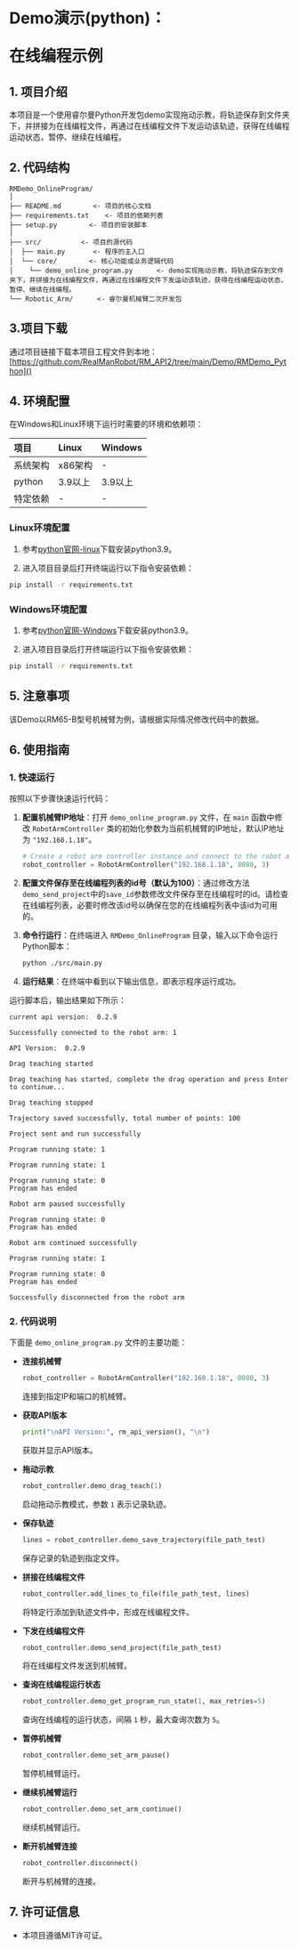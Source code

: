 # <p class="hidden">Demo演示(python)：</p>在线编程示例

## 1. 项目介绍

本项目是一个使用睿尔曼Python开发包demo实现拖动示教，将轨迹保存到文件夹下，并拼接为在线编程文件，再通过在线编程文件下发运动该轨迹，获得在线编程运动状态，暂停、继续在线编程。

## 2. 代码结构

```
RMDemo_OnlineProgram/
│
├── README.md        <- 项目的核心文档
├── requirements.txt    <- 项目的依赖列表
├── setup.py        <- 项目的安装脚本
│
├── src/          <- 项目的源代码
│  ├── main.py       <- 程序的主入口
│  └── core/        <- 核心功能或业务逻辑代码
│    └── demo_online_program.py      <- demo实现拖动示教，将轨迹保存到文件夹下，并拼接为在线编程文件，再通过在线编程文件下发运动该轨迹，获得在线编程运动状态，暂停、继续在线编程。
└── Robotic_Arm/      <- 睿尔曼机械臂二次开发包
```

## 3.项目下载

通过项目链接下载本项目工程文件到本地：[https://github.com/RealManRobot/RM_API2/tree/main/Demo/RMDemo_Python]()

## 4. 环境配置

在Windows和Linux环境下运行时需要的环境和依赖项：

| 项目         | Linux     | Windows   |
| :--          | :--       | :--       |
| 系统架构     | x86架构   | -         |
| python       | 3.9以上   | 3.9以上   |
| 特定依赖     | -         | -         |

### Linux环境配置

   1. 参考[python官网-linux](https://www.python.org/downloads/source/)下载安装python3.9。

   2. 进入项目目录后打开终端运行以下指令安装依赖：

```bash
pip install -r requirements.txt
```

### Windows环境配置

   1. 参考[python官网-Windows](https://www.python.org/downloads/windows/)下载安装python3.9。

   2. 进入项目目录后打开终端运行以下指令安装依赖：

```bash
pip install -r requirements.txt
```

## 5. 注意事项

该Demo以RM65-B型号机械臂为例，请根据实际情况修改代码中的数据。

## 6. 使用指南

### 1. 快速运行

按照以下步骤快速运行代码：

1. **配置机械臂IP地址**：打开 `demo_online_program.py` 文件，在 `main` 函数中修改 `RobotArmController` 类的初始化参数为当前机械臂的IP地址，默认IP地址为 `"192.168.1.18"`。
    ```python
    # Create a robot arm controller instance and connect to the robot arm
    robot_controller = RobotArmController("192.168.1.18", 8080, 3)
    ```
2. **配置文件保存至在线编程列表的id号（默认为100）**：通过修改方法`demo_send_project`中的`save_id`参数修改文件保存至在线编程时的id。请检查在线编程列表，必要时修改该id号以确保在您的在线编程列表中该id为可用的。

3. **命令行运行**：在终端进入 `RMDemo_OnlineProgram` 目录，输入以下命令运行Python脚本：

    ```bash
    python ./src/main.py
    ```

4. **运行结果**：在终端中看到以下输出信息，即表示程序运行成功。

运行脚本后，输出结果如下所示：

```
current api version:  0.2.9

Successfully connected to the robot arm: 1

API Version:  0.2.9

Drag teaching started

Drag teaching has started, complete the drag operation and press Enter to continue...

Drag teaching stopped

Trajectory saved successfully, total number of points: 100

Project sent and run successfully

Program running state: 1

Program running state: 1

Program running state: 0
Program has ended

Robot arm paused successfully

Program running state: 0
Program has ended

Robot arm continued successfully

Program running state: 1

Program running state: 0
Program has ended

Successfully disconnected from the robot arm
```


### 2. 代码说明

下面是 `demo_online_program.py` 文件的主要功能：

- **连接机械臂**

    ```python
    robot_controller = RobotArmController("192.168.1.18", 8080, 3)
    ```
    连接到指定IP和端口的机械臂。

- **获取API版本**

    ```python
    print("\nAPI Version:", rm_api_version(), "\n")
    ```
    获取并显示API版本。

- **拖动示教**

    ```python
    robot_controller.demo_drag_teach(1)
    ```
    启动拖动示教模式，参数 `1` 表示记录轨迹。

- **保存轨迹**

    ```python
    lines = robot_controller.demo_save_trajectory(file_path_test)
    ```
    保存记录的轨迹到指定文件。

- **拼接在线编程文件**

    ```python
    robot_controller.add_lines_to_file(file_path_test, lines)
    ```
    将特定行添加到轨迹文件中，形成在线编程文件。

- **下发在线编程文件**

    ```python
    robot_controller.demo_send_project(file_path_test)
    ```
    将在线编程文件发送到机械臂。

- **查询在线编程运行状态**

    ```python
    robot_controller.demo_get_program_run_state(1, max_retries=5)
    ```
    查询在线编程的运行状态，间隔 `1` 秒，最大查询次数为 `5`。

- **暂停机械臂**

    ```python
    robot_controller.demo_set_arm_pause()
    ```
    暂停机械臂运行。

- **继续机械臂运行**

    ```python
    robot_controller.demo_set_arm_continue()
    ```
    继续机械臂运行。

- **断开机械臂连接**

    ```python
    robot_controller.disconnect()
    ```
    断开与机械臂的连接。


## 7. 许可证信息

- 本项目遵循MIT许可证。